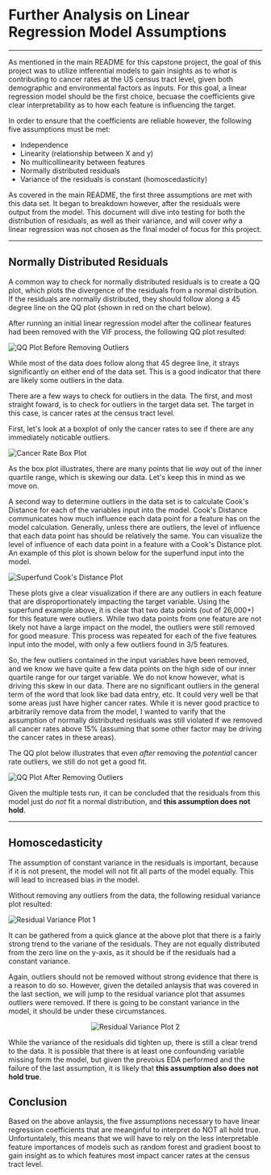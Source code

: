# Further Analysis on Linear Regression Model Assumptions

-----

As mentioned in the main README for this capstone project, the goal of this project was to utilize intferential models to gain insights as to *what* is contributing to cancer rates at the US census tract level, given both demographic and environmental factors as inputs. For this goal, a linear regression model should be the first choice, becuase the coefficients give clear interpretability as to how each feature is influencing the target. 

In order to ensure that the coefficients are reliable however, the following five assumptions must be met:

* Independence
* Linearity (relationship between X and y)
* No multicollinearity between features
* Normally distributed residuals
* Variance of the residuals is constant (homoscedasticity)

As covered in the main README, the first three assumptions are met with this data set. It began to breakdown however, after the residuals were output from the model. This document will dive into testing for both the distribution of residuals, as well as their variance, and will cover *why* a linear regression was not chosen as the final model of focus for this project. 

-----

## Normally Distributed Residuals

A common way to check for normally distributed residuals is to create a QQ plot, which plots the divergence of the residuals from a normal distribution. If the residuals are normally distributed, they should follow along a 45 degree line on the QQ plot (shown in red on the chart below).

After running an initial linear regression model after the collinear features had been removed with the VIF process, the following QQ plot resulted:

![QQ Plot Before Removing Outliers ](./images/qq_plot_before_outlier_removal.png)

While most of the data does follow along that 45 degree line, it strays significantly on either end of the data set. This is a good indicator that there are likely some outliers in the data. 

There are a few ways to check for outliers in the data. The first, and most straight foward, is to check for outliers in the target data set. The target in this case, is cancer rates at the census tract level. 

First, let's look at a boxplot of only the cancer rates to see if there are any immediately noticable outliers.

![Cancer Rate Box Plot](./images/cancer_rate_boxplot.png)

As the box plot illustrates, there are many points that lie *way* out of the inner quartile range, which is skewing our data. Let's keep this in mind as we move on.

A second way to determine outliers in the data set is to calculate Cook's Distance for each of the variables input into the model. Cook's Distance communicates how much influence each data point for a feature has on the model calculation. Generally, unless there are outliers, the level of influence that each data point has should be relatively the same. You can visualize the level of influence of each data point in a feature with a Cook's Distance plot. An example of this plot is shown below for the superfund input into the model.  

![Superfund Cook's Distance Plot](./images/superfund_cooks_distance.png)

These plots give a clear visualization if there are any outliers in each feature that are disproportionately impacting the target variable. Using the superfund example above, it is clear that two data points (out of 26,000+) for this feature were outliers. While two data points from one feature are not likely not have a large impact on the model, the outliers were still removed for good measure. This process was repeated for each of the five features input into the model, with only a few outliers found in 3/5 features. 

So, the few outliers contained in the input variables have been removed, and we know we have quite a few data points on the high side of our inner quartile range for our target variable. We do not know however, what is driving this skew in our data. There are no significant outliers in the general term of the word that look like bad data entry, etc. It could very well be that some areas just have higher cancer rates. While it is never good practice to arbitrarily remove data from the model, I wanted to varify that the assumption of normally distributed residuals was still violated if we removed all cancer rates above 15% (assuming that some other factor may be driving the cancer rates in these areas).

The QQ plot below illustrates that even *after* removing the *potential* cancer rate outliers, we still do not get a good fit. 


![QQ Plot After Removing Outliers](./images/qq_plot_post_outlier_removal.png)

Given the multiple tests run, it can be concluded that the residuals from this model just do *not* fit a normal distribution, and **this assumption does not hold**.

-----

## Homoscedasticity

The assumption of constant variance in the residuals is important, because if it is not present, the model will not fit all parts of the model equally. This will lead to increased bias in the model.

Without removing any outliers from the data, the following residual variance plot resulted:

![Residual Variance Plot 1](./images/linear_reg_residualsplot_normal_target.png)

It can be gathered from a quick glance at the above plot that there is a fairly strong trend to the variane of the residuals. They are not equally distributed from the zero line on the y-axis, as it should be if the residuals had a constant variance. 


Again, outliers should not be removed without strong evidence that there is a reason to do so. However, given the detailed anlaysis that was covered in the last section, we will jump to the residual variance plot that assumes outliers were removed.  If there is going to be constant variance in the model, it should be under these circumstances. 

 <div align="center">

![Residual Variance Plot 2](./images/resid_var_post_outlier_removal.png)

 <div align="left">

While the variance of the residuals did tighten up, there is still a clear trend to the data. It is possible that there is at least one confounding variable missing form the model, but given the prevoius EDA performed and the failure of the last assumption, it is likely that **this assumption also does not hold true**.

## Conclusion

Based on the above anlaysis, the five assumptions necessary to have linear regression coefficients that are meanginful to interpret do NOT all hold true. Unfortuntalely, this means that we will have to rely on the less interpretable feature importances of models such as random forest and gradient boost to gain insight as to which features most impact cancer rates at the census tract level.